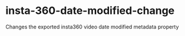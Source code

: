 # insta-360-date-modified-change
Changes the exported insta360 video date modified metadata property
